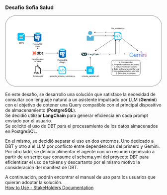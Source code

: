 ### Desafio Sofia Salud
![](DesafioSofia.drawio.png)

En este desafío, se desarrollo una solución que satisface la necesidad de consultar con lenguaje natural a un asistente impulsado por LLM (**Gemini**) con el objetivo de obtener una Query compatible con el principal dispositivo de almacenamiento (**PostgreSQL**).  
Se decidió utilizar **LangChain** para generar eficiencia en cada prompt enviado por el usuario.  
Se solicitó el uso de DBT para el procesamiento de los datos almacenados en PostgreSQL.  

En el mismo, se decidió separar el uso en dos entornos. Uno dedicado a DBT y otro a el LLM por conflicto entre dependencias del primero y Gemini.
Por otro lado, se decidió alimentar el agente con un resumen generado a partir de un script que consume el schema.yml del proyecto DBT para eficientizar el uso de tokens y descartanto por el mismo motivo la consideración del manifest de DBT.  

A continuación, podrán encontrar el manual de uso para los usuarios que quieran adoptar la solución.  
[How to Use - StakeHolders Documentation](HowToUse.md)
